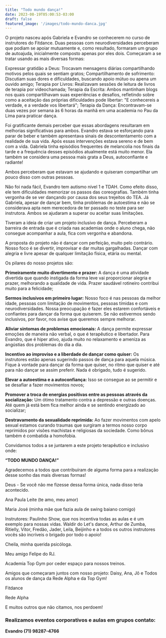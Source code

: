 ```yaml
---
title: "Todo mundo dança!"
date: 2023-08-19T05:00:53-03:00
draft: false
featured_image: '/images/todo-mundo-danca.jpg'
---
```

O projeto nasceu após Gabriela e Evandro se conhecerem no curso de instrutores do Fitdance. Duas pessoas com neurodiversidades perceberam que podiam se apoiar mutuamente e, como resultado, formaram um grupo de autoajuda, inicialmente composto apenas por eles dois. Começaram a se tratar usando as mais diversas formas:

Expressar gratidão a Deus: Trocavam mensagens diárias compartilhando motivos pelos quais se sentiam gratos;
Compartilhamento de sofrimento: Discutiam suas dores e dificuldades, buscando apoio mútuo ou apena um ouvido amigo;
Terapia por Livros: Realizavam sessões de leitura de livros de terapia por videochamada;
Terapia da Escrita: Ambos mantinham blogs nos quais compartilhavam suas experiências e desafios, refletindo sobre como a aceitação das próprias dificuldades pode libertar: "E conhecereis a verdade, e a verdade vos libertará";
Terapia da Dança: Encontravam-se duas vezes por semana às 6 horas da manhã em uma academia no Pau da Lima para praticar dança.

Foi gratificante demais perceber que essas abordagens resultaram em melhorias significativas para ambos. Evandro estava se esforçando para parar de beber e também apresentava sinais de descontentamento com a realidade de sua vida. Após essas intervenções estava sereno e de bem com a vida. Gabriela tinha episódios frequentes de melancolia nos finais da tarde e a frequência desses episódios atualmente está muito menor. Ela também se considera uma pessoa mais grata a Deus, autoconfiante e radiante!

Ambos perceberam que estavam se ajudando e quiseram compartilhar um pouco disso com outras pessoas.

Não foi nada fácil, Evandro tem autismo nível 1 e TDAH. Como efeito disso, ele tem dificuldades memorizar os passos das coreografias. Também tinha vergonha de se ver dançando por causa dos seus trejeitos do TEA. Já Gabriela, apesar de dançar bem, tinha problemas de autoestima e não se considerava apta nem merecedora de ter passado no teste para ser instrutora. Ambos se ajudaram a superar ou aceitar suas limitações.

Tiveram a ideia de criar um projeto inclusivo de dança. Perceberam a barreira de entrada que é criada nas academias onde o aluno chega, não consegue acompanhar a aula, fica com vergonha e abandona. 

A proposta do projeto não é dançar com perfeição, muito pelo contrário. Nosso foco é se divertir, improvisar e dar muitas gargalhadas. Dançar com alegria e livre apesar de qualquer limitação física, etária ou mental.

Os pilares do nosso projetos são:

**Primeiramente muito divertimento e prazer:** A dança é uma atividade divertida que quando instigada da forma leve vai proporcionar alegria e prazer, melhorando a qualidade de vida. Prazer saudável rotineiro contribui muito para a felicidade;

**Sermos inclusivos em primeiro lugar:** Nosso foco é nas pessoas da melhor idade, pessoas com limitação de movimentos, pessoas tímidas e com neurodiversidades. Nossa preocupação é fazer eles estarem confortáveis e confiantes para dançar da forma que quiserem. Se não estivermos sendo inclusivos, por favor, nos avise que queremos sempre melhorar.

**Aliviar sintomas de problemas emocionais:** A dança permite expressar emoções de maneira não verbal, o que é terapêutico e libertador. Para Evandro, que é hiper ativo, ajuda muito no relaxamento e ameniza as angústias dos problemas do dia a dia.

**Incentivo ao improviso e a liberdade de dançar como quiser:** Os instrutores estão apenas sugerindo passos de dança para aquela música. Fique à vontade para dançar da forma que quiser, no ritmo que quiser e até para não dançar se assim preferir. Nada é obrigado, tudo é sugerido.

**Elevar a autoestima e a autoconfiança:** Isso se consegue ao se permitir e se desafiar a fazer movimentos novos;

**Promover a troca de energias positivas entre as pessoas através da socialização:** Um ótimo tratamento contra a depressão e outras doenças. Até quem já está bem fica melhor ainda e se sentindo energizado ao socializar; 

**Destravamento da sexualidade reprimida:** Ao fazer movimentos com apelo sexual estamos curando traumas que surgiram a termos nosso corpo reprimidos por visões machistas e religiosas da sociedade. Como bônus também é combatida a homofobia. 

 Convidamos todos a se juntarem a este projeto terapêutico e inclusivo onde:

**“TODO MUNDO DANÇA!”**

Agradecemos a todos que contribuíram de alguma forma para a realização desse sonho 
das mais diversas formas!

Deus - Se você não me fizesse dessa forma única, nada disso teria acontecido.

Ana Paula Leite (te amo, meu amor)

Maria José (minha mãe que fazia aula de swing baiano comigo)

Instrutores:
Paulinho Show, que nos incentiva todas as aulas e é um exemplo para nossas vidas. Waldir do Let's dance,
Arthur de Zumba,
Ritielly,
Vitor,
Fredão,
Jader,
Leila, 
Beijinho e a todos os outros instrutores vocês são incríveis o brigado por todo o apoio!

Cheila, minha querida psicóloga.

Meu amigo Felipe do RJ.

Academia Top Gym por ceder espaço para nossos treinos.

Amigos que começaram juntos com nosso projeto: Daisy, Ana, Jô e Todos os alunos de dança da Rede Alpha e da Top Gym!

Fitdance

Rede Alpha

E muitos outros que não citamos, nos perdoem!

### Realizamos eventos corporativos e aulas em grupos contato:

**Evandro (71) 98287-4766**

